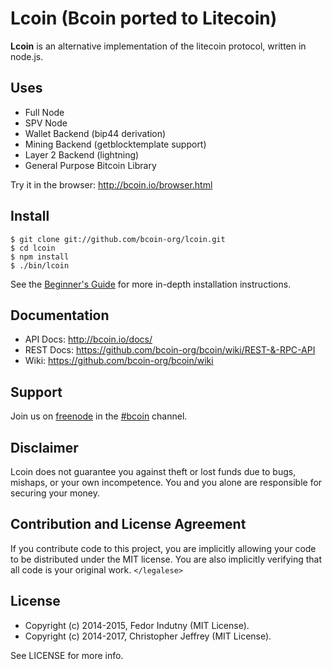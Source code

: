 # Lcoin (Bcoin ported to Litecoin)

**Lcoin** is an alternative implementation of the litecoin protocol, written in
node.js.

## Uses

- Full Node
- SPV Node
- Wallet Backend (bip44 derivation)
- Mining Backend (getblocktemplate support)
- Layer 2 Backend (lightning)
- General Purpose Bitcoin Library

Try it in the browser: http://bcoin.io/browser.html

## Install

```
$ git clone git://github.com/bcoin-org/lcoin.git
$ cd lcoin
$ npm install
$ ./bin/lcoin
```

See the [Beginner's Guide][guide] for more in-depth installation instructions.

## Documentation

- API Docs: http://bcoin.io/docs/
- REST Docs: https://github.com/bcoin-org/bcoin/wiki/REST-&-RPC-API
- Wiki: https://github.com/bcoin-org/bcoin/wiki

## Support

Join us on [freenode][freenode] in the [#bcoin][irc] channel.

## Disclaimer

Lcoin does not guarantee you against theft or lost funds due to bugs, mishaps,
or your own incompetence. You and you alone are responsible for securing your
money.

## Contribution and License Agreement

If you contribute code to this project, you are implicitly allowing your code
to be distributed under the MIT license. You are also implicitly verifying that
all code is your original work. `</legalese>`

## License

- Copyright (c) 2014-2015, Fedor Indutny (MIT License).
- Copyright (c) 2014-2017, Christopher Jeffrey (MIT License).

See LICENSE for more info.

[purse]: https://purse.io
[guide]: https://github.com/bcoin-org/bcoin/wiki/Beginner's-Guide
[freenode]: https://freenode.net/
[irc]: irc://irc.freenode.net/bcoin
